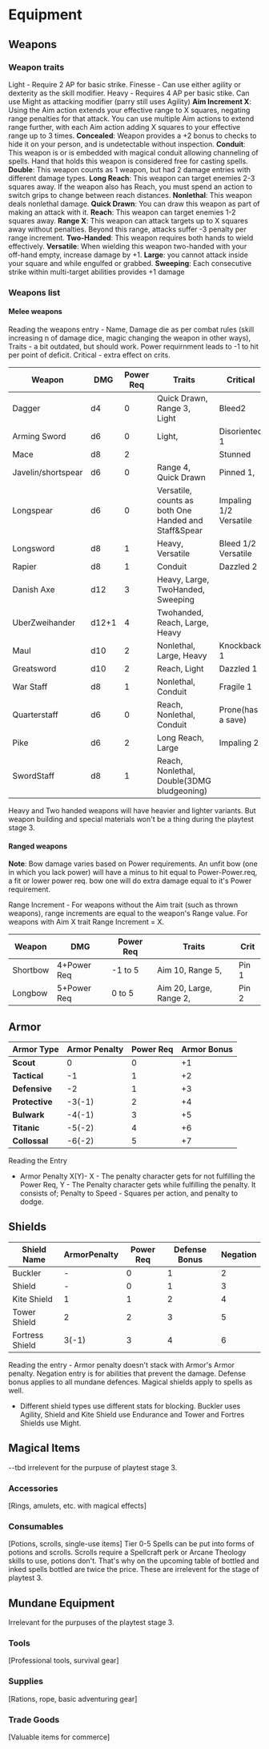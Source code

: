# Equipment

## Weapons
### Weapon traits
Light - Require 2 AP for basic strike.
Finesse - Can use either agility or dexterity as the skill modifier.
Heavy - Requires 4 AP per basic stike. Can use Might as attacking modifier (parry still uses Agility)
**Aim Increment X**: Using the Aim action extends your effective range to X squares, negating range penalties for that attack. You can use multiple Aim actions to extend range further, with each Aim action adding X squares to your effective range up to 3 times.
**Concealed**: Weapon provides a +2 bonus to checks to hide it on your person, and is undetectable without inspection.
**Conduit**: This weapon is or is embedded with magical conduit allowing channeling of spells. Hand that holds this weapon is considered free for casting spells.
**Double**: This weapon counts as 1 weapon, but had 2 damage entries with different damage types. 
**Long Reach**: This weapon can target enemies 2-3 squares away. If the weapon also has Reach, you must spend an action to switch grips to change between reach distances.
**Nonlethal**: This weapon deals nonlethal damage.
**Quick Drawn**: You can draw this weapon as part of making an attack with it. 
**Reach**: This weapon can target enemies 1-2 squares away. 
**Range X**: This weapon can attack targets up to X squares away without penalties. Beyond this range, attacks suffer -3 penalty per range increment.
**Two-Handed**: This weapon requires both hands to wield effectively. 
**Versatile**: When wielding this weapon two-handed with your off-hand empty, increase damage by +1.
**Large**: you cannot attack inside your square and while engulfed or grabbed. 
**Sweeping**: Each consecutive strike within multi-target abilities provides +1 damage


### Weapons list
#### Melee weapons
Reading the weapons entry - Name, Damage die as per combat rules (skill increasing n of damage dice, magic changing the weapon in other ways), Traits - a bit outdated, but should work. Power requirnment leads to -1 to hit per point of deficit. Critical - extra effect on crits.

| Weapon             | DMG  | Power Req | Traits                                               | Critical               |
| ------------------ | ---- | --------- | ---------------------------------------------------- | ---------------------- |
| Dagger             | d4   | 0         | Quick Drawn, Range 3, Light                          | Bleed2                 |
| Arming Sword       | d6   | 0         | Light,                                               | Disoriented 1          |
| Mace               | d8   | 2         |                                                      | Stunned                |
| Javelin/shortspear | d6   | 0         | Range 4, Quick Drawn                                 | Pinned 1,              |
| Longspear          | d6   | 0         | Versatile, counts as both One Handed and Staff&Spear | Impaling 1/2 Versatile |
| Longsword          | d8   | 1         | Heavy, Versatile                                     | Bleed 1/2 Versatile    |
| Rapier             | d8   | 1         | Conduit                                              | Dazzled 2              |
| Danish Axe         | d12  | 3         | Heavy, Large, TwoHanded, Sweeping                    |                        |
| UberZweihander     | d12+1| 4         | Twohanded, Reach, Large, Heavy                       |                        |
| Maul               | d10  | 2         | Nonlethal, Large, Heavy                              | Knockback 1            |
| Greatsword         | d10  | 2         | Reach, Light                                         | Dazzled 1              |
| War Staff          | d8   | 1         | Nonlethal, Conduit                                   | Fragile 1              |
| Quarterstaff       | d6   | 0         | Reach, Nonlethal, Conduit                            | Prone(has a save)      |
| Pike               | d6   | 2         | Long Reach, Large                                    | Impaling 2             |
| SwordStaff         | d8   | 1         | Reach, Nonlethal, Double(3DMG bludgeoning)           |                        |
Heavy and Two handed weapons will have heavier and lighter variants. But weapon building and special materials won't be a thing during the playtest stage 3. 
#### Ranged weapons
**Note**: Bow damage varies based on Power requirements. An unfit bow (one in which you lack power) will have a minus to hit equal to Power-Power.req, 
a fit or lower power req. bow one will do extra damage equal to it's Power requirement. 

Range Increment - For weapons without the Aim trait (such as thrown weapons), range increments are equal to the weapon's Range value. For weapons with Aim X trait Range Increment = X.

| Weapon   | DMG         | Power Req | Traits                  | Crit  |
| -------- | ----------- | --------- | ----------------------- | ----- |
| Shortbow | 4+Power Req | -1 to 5   | Aim 10, Range 5,        | Pin 1 |
| Longbow  | 5+Power Req | 0 to 5    | Aim 20, Large, Range 2, | Pin 2 |

## Armor

| **Armor Type** | **Armor Penalty** | **Power Req** | **Armor Bonus** |
| -------------- | ----------------- | ------------- | --------------- |
| **Scout**      | 0                 | 0             | +1              |
| **Tactical**   | -1                | 1             | +2              |
| **Defensive**  | -2                | 1             | +3              |
| **Protective** | -3(-1)            | 2             | +4              |
| **Bulwark**    | -4(-1)            | 3             | +5              |
| **Titanic**    | -5(-2)            | 4             | +6              |
| **Collossal**  | -6(-2)            | 5             | +7              |

Reading the Entry
- Armor Penalty X(Y)- X - The penalty character gets for not fulfilling the Power Req, Y - The Penalty character gets while fulfilling the penalty. It consists of; Penalty to Speed - Squares per action, and penalty to dodge. 
## Shields

| **Shield Name** |**ArmorPenalty** | **Power Req** | **Defense Bonus**| **Negation**|
| --------------- | --------------- | ------------- | ---------------- | ------------|
| Buckler         | -               | 0             | 1                | 2           |
| Shield          | -               | 0             | 1                | 3           |
| Kite Shield     | 1               | 1             | 2                | 4           |
| Tower Shield    | 2               | 2             | 3                | 5           |
| Fortress Shield | 3(-1)           | 3             | 4                | 6           |
Reading the entry - Armor penalty doesn't stack with Armor's Armor penalty. Negation entry is for abilities that prevent the damage. Defense bonus applies to all mundane defences. Magical shields apply to spells as well. 
- Different shield types use different stats for blocking.
Buckler uses Agility, Shield and Kite Shield use Endurance and Tower and Fortres Shields use Might.

## Magical Items
--tbd irrelevent for the purpuse of playtest stage 3.


### Accessories
[Rings, amulets, etc. with magical effects]


### Consumables
[Potions, scrolls, single-use items]
Tier 0-5 Spells can be put into forms of potions and scrolls. Scrolls require a Spellcraft perk or Arcane Theology skills to use, potions don't. That's why on the upcoming table of bottled and inked spells bottled are twice the price.
These are irrelevent for the stage of playtest 3.

## Mundane Equipment
Irrelevant for the purpuses of the playtest stage 3.
### Tools
[Professional tools, survival gear]

### Supplies
[Rations, rope, basic adventuring gear]

### Trade Goods
[Valuable items for commerce]

